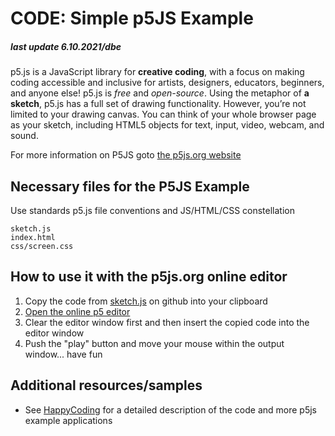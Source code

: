 # CODE: Simple p5JS Example

##### last update 6.10.2021/dbe

p5.js is a JavaScript library for **creative coding**, with a focus on making coding accessible and inclusive for artists, designers, educators, beginners, and anyone else! p5.js is *free* and *open-source*. Using the metaphor of **a sketch**, p5.js has a full set of drawing functionality. However, you’re not limited to your drawing canvas. You can think of your whole browser page as your sketch, including HTML5 objects for text, input, video, webcam, and sound.
</br>

For more information on P5JS goto [the p5js.org website](https://p5js.org/)


## Necessary files for the P5JS Example

Use standards p5.js file conventions and JS/HTML/CSS constellation
```
sketch.js
index.html
css/screen.css
```

## How to use it with the p5js.org online editor
1. Copy the code from [sketch.js](https://github.com/sawubona-gmbh/KETE-HS21-WORK/blob/63345c8fd76e315f810eed623ca64d7ab85a04e9/LB0-Kickoff/JS-Samples/p5js/sketch.js) on github into your clipboard
2. [Open the online p5 editor](https://editor.p5js.org/)
3. Clear the editor window first and then insert the copied code into the editor window
4. Push the "play" button and move your mouse within the output window... have fun


## Additional resources/samples
* See [HappyCoding](https://happycoding.io/examples/p5js/creating-classes/ant-colony) for a detailed description of the code and more p5js example applications


